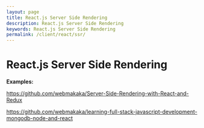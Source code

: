 ```yaml
---
layout: page
title: React.js Server Side Rendering
description: React.js Server Side Rendering
keywords: React.js Server Side Rendering
permalink: /client/react/ssr/
---
```


# React.js Server Side Rendering

**Examples:**

https://github.com/webmakaka/Server-Side-Rendering-with-React-and-Redux

https://github.com/webmakaka/learning-full-stack-javascript-development-mongodb-node-and-react
